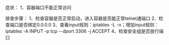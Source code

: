 症状：
1、容器端口不能正常访问

排查步骤：
1、检查容器是否正常启动，进入容器是否能正常telnet通端口
2、检查端口是否绑定0.0.0.0
3、查看input规则：iptables  -L  -n；增加input规则：iptables -A INPUT -p tcp --dport 3306 -j ACCEPT
4、检查安全组是否放行端口